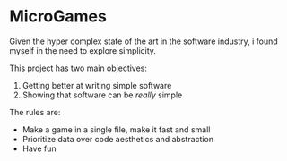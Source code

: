 # MicroGames

Given the hyper complex state of the art in the software industry, i found myself in the need to explore simplicity.

This project has two main objectives:
1. Getting better at writing simple software
2. Showing that software can be *really* simple

The rules are:
* Make a game in a single file, make it fast and small
* Prioritize data over code aesthetics and abstraction
* Have fun
